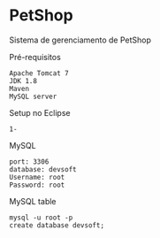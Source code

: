 
# PetShop
Sistema de gerenciamento de PetShop


Pré-requisitos
```
Apache Tomcat 7
JDK 1.8
Maven
MySQL server
```

Setup no Eclipse
```
1-
```

MySQL 
```
port: 3306
database: devsoft
Username: root
Password: root
```

MySQL table
```
mysql -u root -p
create database devsoft;
```
